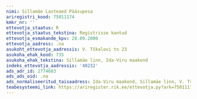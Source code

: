 ```yaml
---
nimi: Sillamäe Lasteaed Pääsupesa
ariregistri_kood: 75011174
kmkr_nr: ''
ettevotja_staatus: R
ettevotja_staatus_tekstina: Registrisse kantud
ettevotja_esmakande_kpv: 28.09.2000
ettevotja_aadress: .na
asukoht_ettevotja_aadressis: V. Tškalovi tn 23
asukoha_ehak_kood: 735
asukoha_ehak_tekstina: Sillamäe linn, Ida-Viru maakond
indeks_ettevotja_aadressis: '40232'
ads_adr_id: 2774603
ads_ads_oid: .na
ads_normaliseeritud_taisaadress: Ida-Viru maakond, Sillamäe linn, V. Tškalovi tn 23
teabesysteemi_link: https://ariregister.rik.ee/ettevotja.py?ark=75011174&ref=rekvisiidid
---
```

